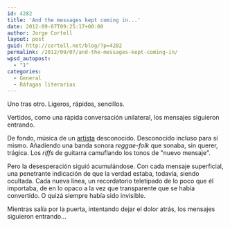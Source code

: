 ```yaml
---
id: 4282
title: 'And the messages kept coming in...'
date: 2012-09-07T09:25:17+00:00
author: Jorge Cortell
layout: post
guid: http://cortell.net/blog/?p=4282
permalink: /2012/09/07/and-the-messages-kept-coming-in/
wpsd_autopost:
  - "1"
categories:
  - General
  - Ráfagas literarias
---
```

Uno tras otro. Ligeros, rápidos, sencillos.

Vertidos, como una rápida conversación unilateral, los mensajes siguieron entrando. 

De fondo, música de un <a title="http://www.youtube.com/watch?v=OzwyFERvNVE" href="http://www.youtube.com/watch?v=OzwyFERvNVE" target="_blank">artista</a> desconocido. Desconocido incluso para sí mismo. Añadiendo una banda sonora _reggae-folk_ que sonaba, sin querer, trágica. Los _riffs_ de guitarra camuflando los tonos de "nuevo mensaje".

Pero la desesperación siguió acumulándose. Con cada mensaje superficial, una penetrante indicación de que la verdad estaba, todavía, siendo ocultada. Cada nueva línea, un recordatorio teletipado de lo poco que él importaba, de en lo opaco a la vez que transparente que se había convertido. O quizá siempre había sido invisible.

Mientras salía por la puerta, intentando dejar el dolor atrás, los mensajes siguieron entrando...